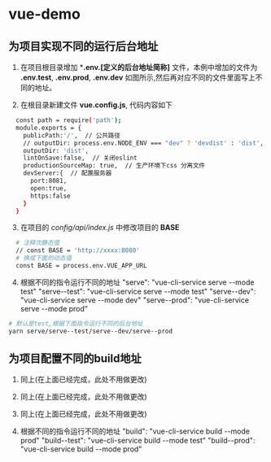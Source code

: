 # vue-demo

## 为项目实现不同的运行后台地址

1. 在项目根目录增加 ***.env.[定义的后台地址简称]** 文件，本例中增加的文件为 **.env.test**, **.env.prod**, **.env.dev** 如图所示,然后再对应不同的文件里面写上不同的地址。

2. 在根目录新建文件 **vue.config.js**, 代码内容如下

  ```bash
    const path = require('path');
    module.exports = {
      publicPath:'/',  // 公共路径
      // outputDir: process.env.NODE_ENV === "dev" ? 'devdist' : 'dist', // 不同的环境打不同包名
      outputDir: 'dist',
      lintOnSave:false,  // 关闭eslint
      productionSourceMap: true,  // 生产环境下css 分离文件
      devServer:{  // 配置服务器
        port:8081,
        open:true,
        https:false
      }
    }
  ```

3. 在项目的 *config/api/index.js* 中修改项目的  **BASE**

  ```bash
    # 注释次静态值
    // const BASE = 'http://xxxx:8080'
    # 换成下面的动态值
    const BASE = process.env.VUE_APP_URL
  ```

4. 根据不同的指令运行不同的地址
  "serve": "vue-cli-service serve --mode test"
  "serve--test": "vue-cli-service serve --mode test"
  "serve--dev": "vue-cli-service serve --mode dev"
  "serve--prod": "vue-cli-service serve --mode prod"

```bash
# 默认是test,根据下面指令运行不同的后台地址
yarn serve/serve--test/serve--dev/serve--prod
```

## 为项目配置不同的build地址

1. 同上(在上面已经完成，此处不用做更改)

2. 同上(在上面已经完成，此处不用做更改)

3. 同上(在上面已经完成，此处不用做更改)

4. 根据不同的指令运行不同的地址
  "build": "vue-cli-service build --mode prod"
  "build--test": "vue-cli-service build --mode test"
  "build--prod": "vue-cli-service build --mode prod"
